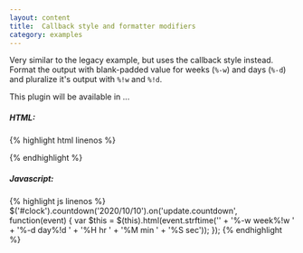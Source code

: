 ```yaml
---
layout: content
title:  Callback style and formatter modifiers
category: examples
---
```

Very similar to the legacy example, but uses the callback style instead. Format the output with blank-padded value for weeks (`%-w`) and days (`%-d`) and pluralize it's output with `%!w` and `%!d`.

<div class="big-countdown">
    This plugin will be available in ...
    <div id="clock"></div>
</div>

<script type="text/javascript">
    var sixMonths = new Date(new Date().valueOf() + 6 * 30 * 24 * 60 * 60 * 1000);

    $('#clock').countdown(sixMonths).on('update.countdown', function(event) {
    var $this = $(this).html(event.strftime(''
        + '<span>%-w</span> week%!w '
        + '<span>%-d</span> day%!d '
        + '<span>%H</span> hr '
        + '<span>%M</span> min '
        + '<span>%S</span> sec'));
    });
</script>

##### HTML:
{% highlight html linenos %}
<div id="clock"></div>
{% endhighlight %}

##### Javascript:
{% highlight js linenos %}
$('#clock').countdown('2020/10/10').on('update.countdown', function(event) {
    var $this = $(this).html(event.strftime(''
        + '<span>%-w</span> week%!w '
        + '<span>%-d</span> day%!d '
        + '<span>%H</span> hr '
        + '<span>%M</span> min '
        + '<span>%S</span> sec'));
});
{% endhighlight %}